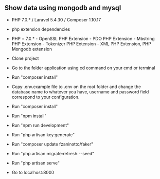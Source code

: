 
## Show data using mongodb and mysql

- PHP 7.0.* / Laravel 5.4.30 / Composer 1.10.17
- php extension dependencies
- PHP = 7.0.* - OpenSSL PHP Extension - PDO PHP Extension - Mbstring PHP Extension - Tokenizer PHP Extension - XML PHP Extension, PHP Mongodb extension

- Clone project 

- Go to the folder application using cd command on your cmd or terminal

- Run "composer install"

- Copy .env.example file to .env on the root folder and change the database name to whatever you have, username and password field correspond to your configuration.

- Run "composer install"
 
- Run "npm install"

- Run "npm run development"
 
- Run "php artisan key:generate"

- Run "composer update fzaninotto/faker"

- Run "php artisan migrate:refresh --seed"

- Run "php artisan serve"

- Go to localhost:8000
 